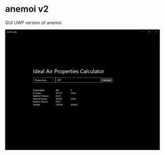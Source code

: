 # anemoi v2
GUI UWP version of anemoi

![alt text](https://github.com/haikal-arif/anemoi_v2/blob/master/Anemoi.png?raw=true)
